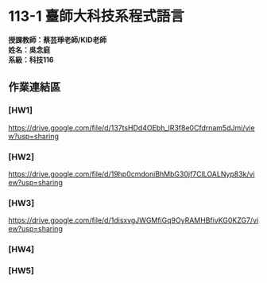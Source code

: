 # 113-1 臺師大科技系程式語言   
__授課教師：蔡芸琤老師/KID老師__    
__姓名：吳念庭__    
__系級：科技116__

## 作業連結區
### [HW1]
<https://drive.google.com/file/d/137tsHDd4OEbh_lR3f8e0Cfdrnam5dJmi/view?usp=sharing>
### [HW2]
<https://drive.google.com/file/d/19hp0cmdoniBhMbG30jf7ClLOALNyp83k/view?usp=sharing>
### [HW3]
<https://drive.google.com/file/d/1disxvgJWGMfiGq9OyRAMHBfivKG0KZG7/view?usp=sharing>
### [HW4]
### [HW5]
